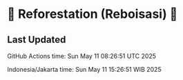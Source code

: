
# 🌳 Reforestation (Reboisasi) 🌲

## Last Updated

GitHub Actions time: Sun May 11 08:26:51 UTC 2025

Indonesia/Jakarta time: Sun May 11 15:26:51 WIB 2025
